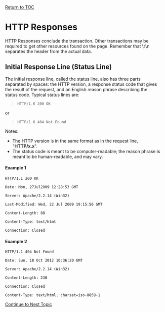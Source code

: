 <a href="https://github.com/CyberTrainingUSAF/08-Network-Programming/blob/master/00-Table-of-Contents.md" > Return to TOC </a>

# HTTP Responses

HTTP Responses conclude the transaction. Other transactions may be required to get other resources found on the page. Remember that \r\n separates the header from the actual data.

## Initial Response Line \(Status Line\)

The initial response line, called the status line, also has three parts separated by spaces: the HTTP version, a response status code that gives the result of the request, and an English reason phrase describing the status code. Typical status lines are:

> ```text
> HTTP/1.0 200 OK
> ```

or

> ```text
> HTTP/1.0 404 Not Found
> ```

Notes:

* The HTTP version is in the same format as in the request line, "**HTTP/x.x**".
* The status code is meant to be computer-readable; the reason phrase is meant to be human-readable, and may vary.

#### Example 1

`HTTP/1.1 200 OK`

`Date: Mon, 27Jul2009 12:28:53 GMT`

`Server: Apache/2.2.14 (Win32)`

`Last-Modified: Wed, 22 Jul 2009 19:15:56 GMT`

`Content-Length: 88`

`Content-Type: text/html`

`Connection: Closed`

#### Example 2

`HTTP/1.1 404 Not Found`

`Date: Sun, 18 Oct 2012 10:36:20 GMT`

`Server: Apache/2.2.14 (Win32)`

`Content-Length: 230`

`Connection: Closed`

`Content-Type: text/html; charset=iso-8859-1`

<a href="https://github.com/CyberTrainingUSAF/08-Network-Programming/blob/master/07-osi-layer-7/http-status-codes.md" > Continue to Next Topic </a>
